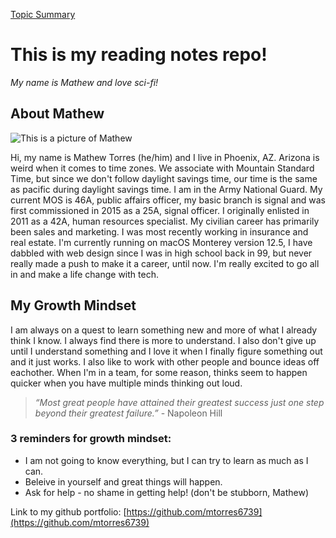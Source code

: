 [Topic Summary](https://mtorres6739.github.io/reading-notes/topicsummary.html)

# This is my reading notes repo!

_My name is Mathew and love sci-fi!_

## About Mathew

![This is a picture of Mathew](https://i.ibb.co/RYF2zv7/Mathew-Torres-web.jpg)


Hi, my name is Mathew Torres (he/him) and I live in Phoenix, AZ.  Arizona is weird when it comes to time zones.  We associate with Mountain Standard Time, but since we don't follow daylight savings time, our time is the same as pacific during daylight savings time.
I am in the Army National Guard. My current MOS is 46A, public affairs officer, my basic branch is signal and was first commissioned in 2015 as a 25A, signal officer.  I originally enlisted in 2011 as a 42A, human resources specialist.
My civilian career has primarily been sales and marketing.  I was most recently working in insurance and real estate.
I'm currently running on macOS Monterey version 12.5,
I have dabbled with web design since I was in high school back in 99, but never really made a push to make it a career, until now.  I'm really excited to go all in and make a life change with tech.

## My Growth Mindset

I am always on a quest to learn something new and more of what I already think I know.  I always find there is more to understand.  I also don't give up until I understand something and I love it when I finally figure something out and it just works.  I also like to work with other people and bounce ideas off eachother.  When I'm in a team, for some reason, thinks seem to happen quicker when you have multiple minds thinking out loud.

> _“Most great people have attained their greatest success just one step beyond their greatest failure.”_ - Napoleon Hill 

### 3 reminders for growth mindset:

* I am not going to know everything, but I can try to learn as much as I can.
* Beleive in yourself and great things will happen.
* Ask for help - no shame in getting help! (don't be stubborn, Mathew)

Link to my github portfolio: [https://github.com/mtorres6739](https://github.com/mtorres6739)
